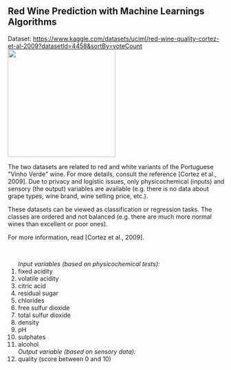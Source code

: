 <h2>Red Wine Prediction with Machine Learnings Algorithms</h2> 
Dataset: <a href="https://www.kaggle.com/datasets/uciml/red-wine-quality-cortez-et-al-2009?datasetId=4458&sortBy=voteCount">https://www.kaggle.com/datasets/uciml/red-wine-quality-cortez-et-al-2009?datasetId=4458&sortBy=voteCount</a>
<img src="https://www.realsimple.com/thmb/vU5Xj6qeOPH4pBzc4VaXzNix4ZM=/1987x1490/filters:fill(auto,1)/red-wine-health-benefits-ce3be96b730b41cc82f128abb75c2395.jpg", 
width=250, height=250>
<p>The two datasets are related to red and white variants of the Portuguese "Vinho Verde" wine. For more details, consult the reference [Cortez et al., 2009]. Due to privacy and logistic issues, only physicochemical (inputs) and sensory (the output) variables are available (e.g. there is no data about grape types, wine brand, wine selling price, etc.).

These datasets can be viewed as classification or regression tasks. The classes are ordered and not balanced (e.g. there are much more normal wines than excellent or poor ones).</p>

<p>For more information, read [Cortez et al., 2009].</p><br> 
<ol>
<i>Input variables (based on physicochemical tests):</i>
<li>fixed acidity</li>
<li>volatile acidity</li>
<li>citric acid</li>
<li>residual sugar</li>
<li>chlorides</li>
<li>free sulfur dioxide</li>
<li>total sulfur dioxide</li>
<li>density</li>
<li>pH</li>
<li>sulphates</li>
<li>alcohol</li>
<i>Output variable (based on sensory data):</i>
<li>quality (score between 0 and 10)</li> </ol>
